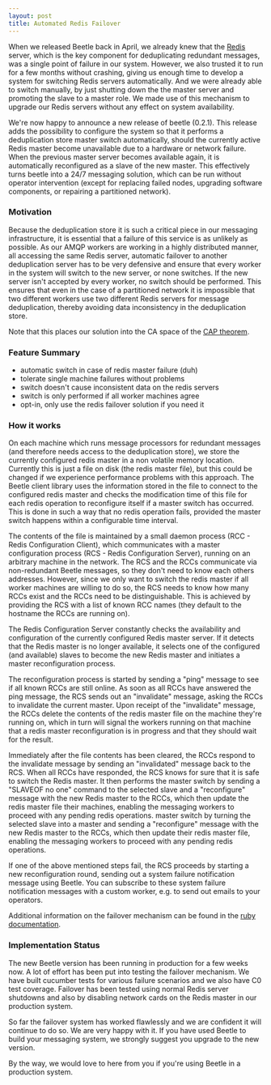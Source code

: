 ```yaml
---
layout: post
title: Automated Redis Failover
---
```


When we released Beetle back in April, we already knew that the [Redis][redis] server,
which is the key component for deduplicating redundant messages, was a single point of
failure in our system. However, we also trusted it to run for a few months without
crashing, giving us enough time to develop a system for switching Redis servers
automatically. And we were already able to switch manually, by just shutting down the the
master server and promoting the slave to a master role. We made use of this mechanism to
upgrade our Redis servers without any effect on system availability.

We're now happy to announce a new release of beetle (0.2.1). This release adds the
possibility to configure the system so that it performs a deduplication store master
switch automatically, should the currently active Redis master become unavailable due to a
hardware or network failure. When the previous master server becomes available again, it
is automatically reconfigured as a slave of the new master. This effectively turns beetle
into a 24/7 messaging solution, which can be run without operator intervention (except for
replacing failed nodes, upgrading software components, or repairing a partitioned
network).

### Motivation

Because the deduplication store it is such a critical piece in our messaging
infrastructure, it is essential that a failure of this service is as unlikely as
possible. As our AMQP workers are working in a highly distributed manner, all accessing
the same Redis server, automatic failover to another deduplication server has to be very
defensive and ensure that every worker in the system will switch to the new server, or
none switches. If the new server isn't accepted by every worker, no switch should be
performed. This ensures that even in the case of a partitioned network it is impossible
that two different workers use two different Redis servers for message deduplication,
thereby avoiding data inconsistency in the deduplication store.

Note that this places our solution into the CA space of the [CAP theorem][cap].

### Feature Summary

* automatic switch in case of redis master failure (duh)
* tolerate single machine failures without problems
* switch doesn't cause inconsistent data on the redis servers
* switch is only performed if all worker machines agree
* opt-in, only use the redis failover solution if you need it

### How it works

On each machine which runs message processors for redundant messages (and therefore needs
access to the deduplication store), we store the currently configured redis master in a
non volatile memory location. Currently this is just a file on disk (the redis master
file), but this could be changed if we experience performance problems with this
approach. The Beetle client library uses the information stored in the file to connect to
the configured redis master and checks the modification time of this file for each redis
operation to reconfigure itself if a master switch has occurred. This is done in such a
way that no redis operation fails, provided the master switch happens within a
configurable time interval.

The contents of the file is maintained by a small daemon process (RCC - Redis
Configuration Client), which communicates with a master configuration process (RCS - Redis
Configuration Server), running on an arbitrary machine in the network. The RCS and the
RCCs communicate via non-redundant Beetle messages, so they don't need to know each others
addresses. However, since we only want to switch the redis master if all worker machines
are willing to do so, the RCS needs to know how many RCCs exist and the RCCs need to be
distinguishable. This is achieved by providing the RCS with a list of known RCC names
(they default to the hostname the RCCs are running on).

The Redis Configuration Server constantly checks the availability and configuration of the
currently configured Redis master server. If it detects that the Redis master is no longer
available, it selects one of the configured (and available) slaves to become the new Redis
master and initiates a master reconfiguration process.

The reconfiguration process is started by sending a "ping" message to see if all known
RCCs are still online. As soon as all RCCs have answered the ping message, the RCS sends
out an "invalidate" message, asking the RCCs to invalidate the current master. Upon
receipt of the "invalidate" message, the RCCs delete the contents of the redis master file
on the machine they're running on, which in turn will signal the workers running on that
machine that a redis master reconfiguration is in progress and that they should wait for
the result.

Immediately after the file contents has been cleared, the RCCs respond to the invalidate
message by sending an "invalidated" message back to the RCS. When all RCCs have responded,
the RCS knows for sure that it is safe to switch the Redis master. It then performs the
master switch by sending a "SLAVEOF no one" command to the selected slave and a
"reconfigure" message with the new Redis master to the RCCs, which then update the redis
master file their machines, enabling the messaging workers to proceed with any pending
redis operations.
master switch by turning the selected slave into a master and sending a
"reconfigure" message with the new Redis master to the RCCs, which then update their redis
master file, enabling the messaging workers to proceed with any pending redis operations.

If one of the above mentioned steps fail, the RCS proceeds by starting a new
reconfiguration round, sending out a system failure notification message using Beetle.
You can subscribe to these system failure notification messages with a custom worker,
e.g. to send out emails to your operators.

Additional information on the failover mechanism can be found in the
[ruby documentation][rdoc].

### Implementation Status

The new Beetle version has been running in production for a few weeks now. A lot of effort
has been put into testing the failover mechanism. We have built cucumber tests for various
failure scenarios and we also have C0 test coverage. Failover has been tested using normal
Redis server shutdowns and also by disabling network cards on the Redis master in our
production system.

So far the failover system has worked flawlessly and we are confident it will continue to
do so. We are very happy with it. If you have used Beetle to build your messaging system,
we strongly suggest you upgrade to the new version.

By the way, we would love to here from you if you're using Beetle in a production system.


[cap]: http://www.julianbrowne.com/article/viewer/brewers-cap-theorem
[redis]: http://code.google.com/p/redis/
[failover_doc]: /beetle/tree/master/REDIS_FAILOVER.rdoc
[rdoc]: /beetle/rdoc/index.html
